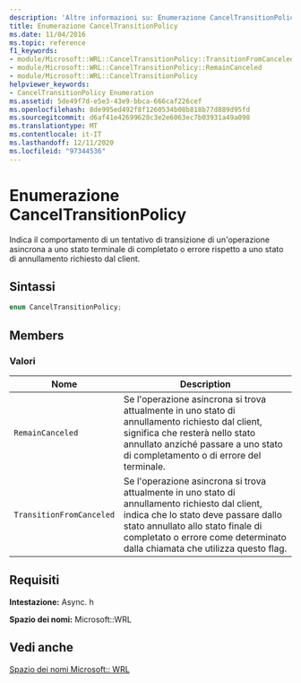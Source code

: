```yaml
---
description: 'Altre informazioni su: Enumerazione CancelTransitionPolicy'
title: Enumerazione CancelTransitionPolicy
ms.date: 11/04/2016
ms.topic: reference
f1_keywords:
- module/Microsoft::WRL::CancelTransitionPolicy::TransitionFromCanceled
- module/Microsoft::WRL::CancelTransitionPolicy::RemainCanceled
- module/Microsoft::WRL::CancelTransitionPolicy
helpviewer_keywords:
- CancelTransitionPolicy Enumeration
ms.assetid: 5de49f7d-e5e3-43e9-bbca-666caf226cef
ms.openlocfilehash: 8de995ed492f8f1260534b08b818b77d889d95fd
ms.sourcegitcommit: d6af41e42699628c3e2e6063ec7b03931a49a098
ms.translationtype: MT
ms.contentlocale: it-IT
ms.lasthandoff: 12/11/2020
ms.locfileid: "97344536"
---
```

# <a name="canceltransitionpolicy-enumeration"></a>Enumerazione CancelTransitionPolicy

Indica il comportamento di un tentativo di transizione di un'operazione asincrona a uno stato terminale di completato o errore rispetto a uno stato di annullamento richiesto dal client.

## <a name="syntax"></a>Sintassi

```cpp
enum CancelTransitionPolicy;
```

## <a name="members"></a>Members

### <a name="values"></a>Valori

|Nome|Description|
|----------|-----------------|
|`RemainCanceled`|Se l'operazione asincrona si trova attualmente in uno stato di annullamento richiesto dal client, significa che resterà nello stato annullato anziché passare a uno stato di completamento o di errore del terminale.|
|`TransitionFromCanceled`|Se l'operazione asincrona si trova attualmente in uno stato di annullamento richiesto dal client, indica che lo stato deve passare dallo stato annullato allo stato finale di completato o errore come determinato dalla chiamata che utilizza questo flag.|

## <a name="requirements"></a>Requisiti

**Intestazione:** Async. h

**Spazio dei nomi:** Microsoft::WRL

## <a name="see-also"></a>Vedi anche

[Spazio dei nomi Microsoft:: WRL](microsoft-wrl-namespace.md)
